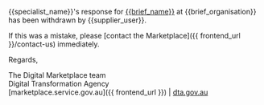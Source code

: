 {{specialist_name}}'s response for [{{brief_name}}]({{brief_url}}) at {{brief_organisation}} has been withdrawn by {{supplier_user}}.
  
If this was a mistake, please [contact the Marketplace]({{ frontend_url }}/contact-us) immediately.
  
Regards,  
  
The Digital Marketplace team  
Digital Transformation Agency  
[marketplace.service.gov.au]({{ frontend_url }}) | [dta.gov.au](https://dta.gov.au)